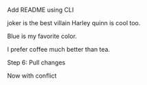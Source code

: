 Add README using CLI

joker is the best villain
Harley quinn is cool too.

Blue is my favorite color.

I prefer coffee much better than tea.

Step 6: Pull changes

Now with conflict